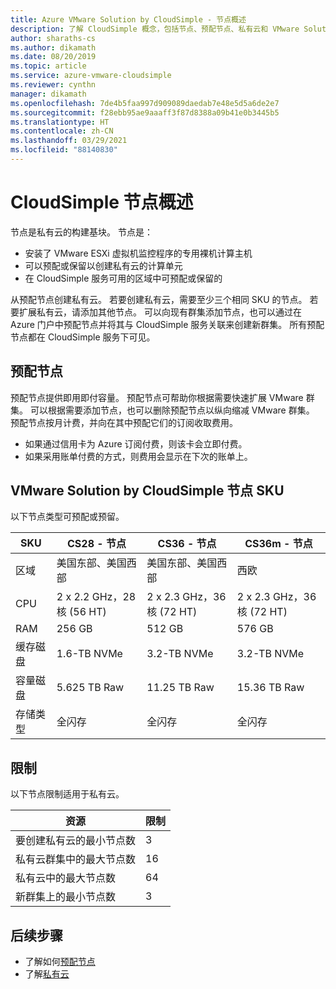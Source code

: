 ```yaml
---
title: Azure VMware Solution by CloudSimple - 节点概述
description: 了解 CloudSimple 概念，包括节点、预配节点、私有云和 VMware Solution by CloudSimple 节点 SKU。
author: sharaths-cs
ms.author: dikamath
ms.date: 08/20/2019
ms.topic: article
ms.service: azure-vmware-cloudsimple
ms.reviewer: cynthn
manager: dikamath
ms.openlocfilehash: 7de4b5faa997d909089daedab7e48e5d5a6de2e7
ms.sourcegitcommit: f28ebb95ae9aaaff3f87d8388a09b41e0b3445b5
ms.translationtype: HT
ms.contentlocale: zh-CN
ms.lasthandoff: 03/29/2021
ms.locfileid: "88140830"
---
```

# <a name="cloudsimple-nodes-overview"></a>CloudSimple 节点概述

节点是私有云的构建基块。 节点是：

* 安装了 VMware ESXi 虚拟机监控程序的专用裸机计算主机  
* 可以预配或保留以创建私有云的计算单元
* 在 CloudSimple 服务可用的区域中可预配或保留的

从预配节点创建私有云。 若要创建私有云，需要至少三个相同 SKU 的节点。 若要扩展私有云，请添加其他节点。  可以向现有群集添加节点，也可以通过在 Azure 门户中预配节点并将其与 CloudSimple 服务关联来创建新群集。  所有预配节点都在 CloudSimple 服务下可见。  

## <a name="provisioned-nodes"></a>预配节点

预配节点提供即用即付容量。 预配节点可帮助你根据需要快速扩展 VMware 群集。 可以根据需要添加节点，也可以删除预配节点以纵向缩减 VMware 群集。 预配节点按月计费，并向在其中预配它们的订阅收取费用。

* 如果通过信用卡为 Azure 订阅付费，则该卡会立即付费。
* 如果采用账单付费的方式，则费用会显示在下次的账单上。

## <a name="vmware-solution-by-cloudsimple-nodes-sku"></a>VMware Solution by CloudSimple 节点 SKU

以下节点类型可预配或预留。

| SKU           | CS28 - 节点                 | CS36 - 节点                 | CS36m - 节点                |
|---------------|-----------------------------|-----------------------------|-----------------------------|
| 区域        | 美国东部、美国西部            | 美国东部、美国西部            | 西欧                 |
| CPU           | 2 x 2.2 GHz，28 核 (56 HT) | 2 x 2.3 GHz，36 核 (72 HT) | 2 x 2.3 GHz，36 核 (72 HT) |
| RAM           | 256 GB                      | 512 GB                      | 576 GB                      |
| 缓存磁盘    | 1.6-TB NVMe                 | 3.2-TB NVMe                 | 3.2-TB NVMe                 |
| 容量磁盘 | 5.625 TB Raw                | 11.25 TB Raw                | 15.36 TB Raw                |
| 存储类型  | 全闪存                   | 全闪存                   | 全闪存                   |

## <a name="limits"></a>限制

以下节点限制适用于私有云。

| 资源 | 限制 |
|----------|-------|
| 要创建私有云的最小节点数 | 3 |
| 私有云群集中的最大节点数 | 16 |
| 私有云中的最大节点数 | 64 |
| 新群集上的最小节点数 | 3 |

## <a name="next-steps"></a>后续步骤

* 了解如何[预配节点](create-nodes.md)
* 了解[私有云](cloudsimple-private-cloud.md)
